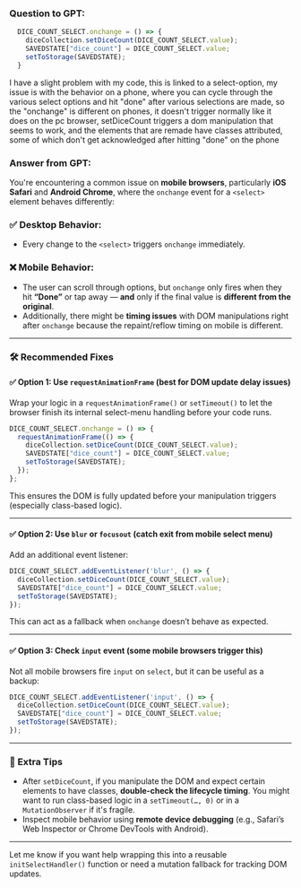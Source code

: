 ### Question to GPT:

```js
  DICE_COUNT_SELECT.onchange = () => {
    diceCollection.setDiceCount(DICE_COUNT_SELECT.value);
    SAVEDSTATE["dice_count"] = DICE_COUNT_SELECT.value;
    setToStorage(SAVEDSTATE);
  }
```

I have a slight problem with my code, this is linked to a select-option, my issue is with the behavior on a phone, where you can cycle through the various select options and hit "done" after various selections are made, so the "onchange" is different on phones, it doesn't trigger normally like it does on the pc browser, setDiceCount triggers a dom manipulation that seems to work, and the elements that are remade have classes attributed, some of which don't get acknowledged after hitting "done" on the phone

### Answer from GPT:

You're encountering a common issue on **mobile browsers**, particularly **iOS Safari** and **Android Chrome**, where the `onchange` event for a `<select>` element behaves differently:

### ✅ Desktop Behavior:

* Every change to the `<select>` triggers `onchange` immediately.

### ❌ Mobile Behavior:

* The user can scroll through options, but `onchange` only fires when they hit **“Done”** or tap away — **and** only if the final value is **different from the original**.
* Additionally, there might be **timing issues** with DOM manipulations right after `onchange` because the repaint/reflow timing on mobile is different.

---

### 🛠️ Recommended Fixes

#### ✅ Option 1: Use `requestAnimationFrame` (best for DOM update delay issues)

Wrap your logic in a `requestAnimationFrame()` or `setTimeout()` to let the browser finish its internal select-menu handling before your code runs.

```js
DICE_COUNT_SELECT.onchange = () => {
  requestAnimationFrame(() => {
    diceCollection.setDiceCount(DICE_COUNT_SELECT.value);
    SAVEDSTATE["dice_count"] = DICE_COUNT_SELECT.value;
    setToStorage(SAVEDSTATE);
  });
};
```

This ensures the DOM is fully updated before your manipulation triggers (especially class-based logic).

---

#### ✅ Option 2: Use `blur` or `focusout` (catch exit from mobile select menu)

Add an additional event listener:

```js
DICE_COUNT_SELECT.addEventListener('blur', () => {
  diceCollection.setDiceCount(DICE_COUNT_SELECT.value);
  SAVEDSTATE["dice_count"] = DICE_COUNT_SELECT.value;
  setToStorage(SAVEDSTATE);
});
```

This can act as a fallback when `onchange` doesn’t behave as expected.

---

#### ✅ Option 3: Check `input` event (some mobile browsers trigger this)

Not all mobile browsers fire `input` on `select`, but it can be useful as a backup:

```js
DICE_COUNT_SELECT.addEventListener('input', () => {
  diceCollection.setDiceCount(DICE_COUNT_SELECT.value);
  SAVEDSTATE["dice_count"] = DICE_COUNT_SELECT.value;
  setToStorage(SAVEDSTATE);
});
```

---

### 🧪 Extra Tips

* After `setDiceCount`, if you manipulate the DOM and expect certain elements to have classes, **double-check the lifecycle timing**. You might want to run class-based logic in a `setTimeout(…, 0)` or in a `MutationObserver` if it's fragile.
* Inspect mobile behavior using **remote device debugging** (e.g., Safari’s Web Inspector or Chrome DevTools with Android).

---

Let me know if you want help wrapping this into a reusable `initSelectHandler()` function or need a mutation fallback for tracking DOM updates.
